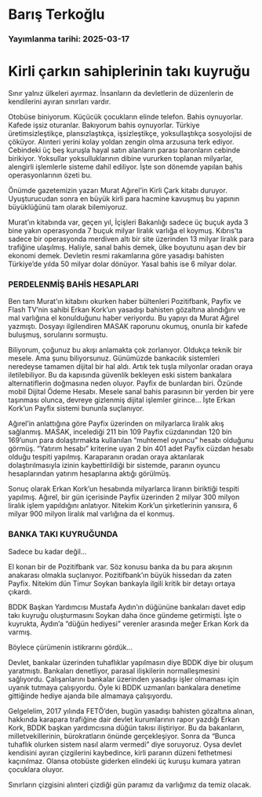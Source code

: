 # Barış Terkoğlu

### Yayımlanma tarihi: 2025-03-17

# Kirli çarkın sahiplerinin takı kuyruğu

Sınır yalnız ülkeleri ayırmaz. İnsanların da devletlerin de düzenlerin de kendilerini ayıran sınırları vardır.

Otobüse biniyorum. Küçücük çocukların elinde telefon. Bahis oynuyorlar. Kafede işsiz oturanlar. Bakıyorum bahis oynuyorlar. Türkiye üretimsizleştikçe, plansızlaştıkça, işsizleştikçe, yoksullaştıkça sosyolojisi de çöküyor. Alınteri yerini kolay yoldan zengin olma arzusuna terk ediyor. Cebindeki üç beş kuruşla hayal satın alanların parası baronların cebinde birikiyor. Yoksullar yoksulluklarının dibine vururken toplanan milyarlar, alengirli işlemlerle sisteme dahil ediliyor. İşte son dönemde yapılan bahis operasyonlarının özeti bu.

Önümde gazetemizin yazarı Murat Ağırel’in Kirli Çark kitabı duruyor. Uyuşturucudan sonra en büyük kirli para hacmine kavuşmuş bu yapının büyüklüğünü tam olarak bilemiyoruz.

Murat’ın kitabında var, geçen yıl, İçişleri Bakanlığı sadece üç buçuk ayda 3 bine yakın operasyonda 7 buçuk milyar liralık varlığa el koymuş. Kıbrıs’ta sadece bir operasyonda merdiven altı bir site üzerinden 13 milyar liralık para trafiğine ulaşılmış. Haliyle, sanal bahis demek, ülke boyutunu aşan dev bir ekonomi demek. Devletin resmi rakamlarına göre yasadışı bahisten Türkiye’de yılda 50 milyar dolar dönüyor. Yasal bahis ise 6 milyar dolar.


### PERDELENMİŞ BAHİS HESAPLARI

Ben tam Murat’ın kitabını okurken haber bültenleri Pozitifbank, Payfix ve Flash TV’nin sahibi Erkan Kork’un yasadışı bahisten gözaltına alındığını ve mal varlığına el konulduğunu haber veriyordu. Bu yapıyı da Murat Ağırel yazmıştı. Dosyayı ilgilendiren MASAK raporunu okumuş, onunla bir kafede buluşmuş, sorularını sormuştu.

Biliyorum, çoğunuz bu akışı anlamakta çok zorlanıyor. Oldukça teknik bir mesele. Ama şunu biliyorsunuz. Günümüzde bankacılık sistemleri neredeyse tamamen dijital bir hal aldı. Artık tek tuşla milyonlar oradan oraya iletilebiliyor. Bu da kapısında güvenlik bekleyen eski sistem bankalara alternatiflerin doğmasına neden oluyor. Payfix de bunlardan biri. Özünde mobil Dijital Ödeme Hesabı. Mesele sanal bahis parasının bir yerden bir yere taşınması olunca, devreye gizlenmiş dijital işlemler girince... İşte Erkan Kork’un Payfix sistemi bununla suçlanıyor.

Ağırel’in anlattığına göre Payfix üzerinden on milyarlarca liralık akış sağlanmış. MASAK, incelediği 211 bin 109 Payfix cüzdanından 120 bin 169’unun para dolaştırmakta kullanılan “muhtemel oyuncu” hesabı olduğunu görmüş. “Yatırım hesabı” kriterine uyan 2 bin 401 adet Payfix cüzdan hesabı olduğu tespiti yapılmış. Karaparanın oradan oraya aktarılarak dolaştırılmasıyla izinin kaybettirildiği bir sistemde, paranın oyuncu hesaplarından yatırım hesaplarına aktığı görülmüş.

Sonuç olarak Erkan Kork’un hesabında milyarlarca liranın biriktiği tespiti yapılmış. Ağırel, bir gün içerisinde Payfix üzerinden 2 milyar 300 milyon liralık işlem yapıldığını anlatıyor. Nitekim Kork’un şirketlerinin yanısıra, 6 milyar 900 milyon liralık mal varlığına da el konmuş.


### BANKA TAKI KUYRUĞUNDA

Sadece bu kadar değil...

El konan bir de Pozitifbank var. Söz konusu banka da bu para akışının anakarası olmakla suçlanıyor. Pozitifbank’ın büyük hissedarı da zaten Payfix. Nitekim dün Timur Soykan bankayla ilgili kritik bir detayı ortaya çıkardı.

BDDK Başkan Yardımcısı Mustafa Aydın’ın düğününe bankaları davet edip takı kuyruğu oluşturmasını Soykan daha önce gündeme getirmişti. İşte o kuyrukta, Aydın’a “düğün hediyesi” verenler arasında meğer Erkan Kork da varmış.

Böylece çürümenin istikrarını gördük...

Devlet, bankalar üzerinden tuhaflıklar yapılmasın diye BDDK diye bir oluşum yaratmıştı. Bankaları denetliyor, parasal ilişkilerin normalleşmesini sağlıyordu. Çalışanlarını bankalar üzerinden yasadışı işler olmaması için uyanık tutmaya çalışıyordu. Öyle ki BDDK uzmanları bankalara denetime gittiğinde hediye ajanda bile almamaya çalışıyordu.

Gelgelelim, 2017 yılında FETÖ’den, bugün yasadışı bahisten gözaltına alınan, hakkında karapara trafiğine dair devlet kurumlarının rapor yazdığı Erkan Kork, BDDK başkan yardımcısına düğün takısı iliştiriyor. Bu da bakanların, milletvekillerinin, bürokratların önünde gerçekleşiyor. Sonra da “Bunca tuhaflık olurken sistem nasıl alarm vermedi” diye soruyoruz. Oysa devlet kendisini ayıran çizgilerini kaybedince, kirli paranın düzeni fethetmesi kaçınılmaz. Olansa otobüste giderken elindeki üç kuruşu kumara yatıran çocuklara oluyor.

Sınırların çizgisini alınteri çizdiği gün paramız da varlığımız da temiz olacak.

